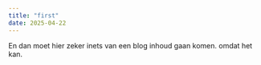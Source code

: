 ```yaml
---
title: "first"
date: 2025-04-22
---
```

En dan moet hier zeker inets van een blog inhoud gaan komen.
omdat het kan.
